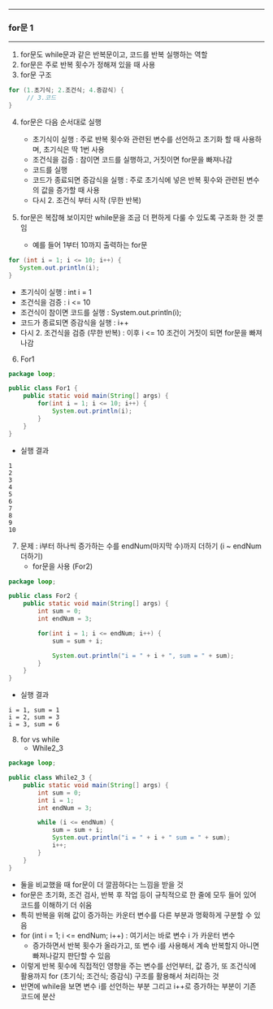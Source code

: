 -----
### for문 1
-----
1. for문도 while문과 같은 반복문이고, 코드를 반복 실행하는 역할
2. for문은 주로 반복 횟수가 정해져 있을 때 사용
3. for문 구조
```java
for (1.초기식; 2.조건식; 4.증감식) {
     // 3.코드
}
```

4. for문은 다음 순서대로 실행
    - 초기식이 실행 :  주로 반복 횟수와 관련된 변수를 선언하고 초기화 할 때 사용하며, 초기식은 딱 1번 사용
    - 조건식을 검증 :  참이면 코드를 실행하고, 거짓이면 for문을 빠져나감
    - 코드를 실행
    - 코드가 종료되면 증감식을 실행 : 주로 초기식에 넣은 반복 횟수와 관련된 변수의 값을 증가할 때 사용
    - 다시 2. 조건식 부터 시작 (무한 반복)

5. for문은 복잡해 보이지만 while문을 조금 더 편하게 다룰 수 있도록 구조화 한 것 뿐임
    - 예를 들어 1부터 10까지 출력하는 for문
```java
for (int i = 1; i <= 10; i++) {
   System.out.println(i);
}
```
   - 초기식이 실행 : int i = 1
   - 조건식을 검증 : i <= 10
   - 조건식이 참이면 코드를 실행 : System.out.println(i);
   - 코드가 종료되면 증감식을 실행 : i++
   - 다시 2. 조건식을 검증 (무한 반복) : 이후 i <= 10 조건이 거짓이 되면 for문을 빠져나감

6. For1
```java
package loop;

public class For1 {
    public static void main(String[] args) {
        for(int i = 1; i <= 10; i++) {
            System.out.println(i);
        }
    }
}
```
   - 실행 결과
```
1
2
3
4
5
6
7
8
9
10
```

7. 문제 : i부터 하나씩 증가하는 수를 endNum(마지막 수)까지 더하기 (i ~ endNum 더하기)
   - for문을 사용 (For2)
```java
package loop;

public class For2 {
    public static void main(String[] args) {
        int sum = 0;
        int endNum = 3;

        for(int i = 1; i <= endNum; i++) {
            sum = sum + i;

            System.out.println("i = " + i + ", sum = " + sum);
        }
    }
}
```
  - 실행 결과
```
i = 1, sum = 1
i = 2, sum = 3
i = 3, sum = 6
```

8. for vs while
   - While2_3
```java
package loop;

public class While2_3 {
    public static void main(String[] args) {
        int sum = 0;
        int i = 1;
        int endNum = 3;

        while (i <= endNum) {
            sum = sum + i;
            System.out.println("i = " + i + " sum = " + sum);
            i++;
        }
    }
}
```
   - 둘을 비교했을 때 for문이 더 깔끔하다는 느낌을 받을 것
   - for문은 초기화, 조건 검사, 반복 후 작업 등이 규칙적으로 한 줄에 모두 들어 있어 코드를 이해하기 더 쉬움
   - 특히 반복을 위해 값이 증가하는 카운터 변수를 다른 부분과 명확하게 구분할 수 있음
   - for (int i = 1; i <= endNum; i++) : 여기서는 바로 변수 i 가 카운터 변수
     + 증가하면서 반복 횟수가 올라가고, 또 변수 i를 사용해서 계속 반복할지 아니면 빠져나갈지 판단할 수 있음
   - 이렇게 반복 횟수에 직접적인 영향을 주는 변수를 선언부터, 값 증가, 또 조건식에 활용까지 for (초기식; 조건식; 증감식) 구조를 활용해서 처리하는 것
   - 반면에 while을 보면 변수 i를 선언하는 부분 그리고 i++로 증가하는 부분이 기존 코드에 분산
